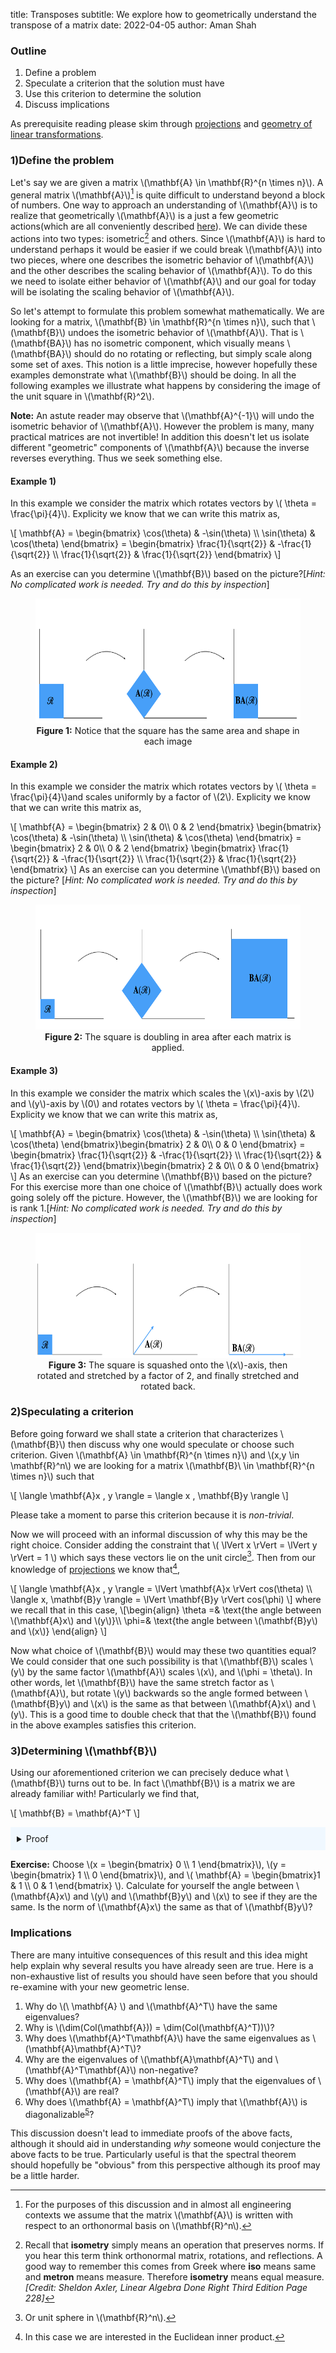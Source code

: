 title: Transposes
subtitle: We explore how to geometrically understand the transpose of a matrix
date: 2022-04-05
author: Aman Shah

### Outline
<ol>
    <li>Define a problem</li>
    <li>Speculate a criterion that the solution must have</li>
    <li>Use this criterion to determine the solution</li>
    <li>Discuss implications</li>
</ol>

As prerequisite reading please skim through [projections](/pages/projections) and [geometry of linear transformations](/pages/geometry).

### 1)Define the problem
Let's say we are given a matrix \\(\mathbf{A} \in \mathbf{R}^{n \times n}\\). A general matrix \\(\mathbf{A}\\)[^1] is quite difficult to understand beyond a block of numbers. One way to approach an understanding of \\(\mathbf{A}\\) is to realize that geometrically \\(\mathbf{A}\\) is a just a few geometric actions(which are all conveniently described [here](/pages/geometry)). We can divide these actions into two types: isometric[^2] and others. Since \\(\mathbf{A}\\) is hard to understand perhaps it would be easier if we could break \\(\mathbf{A}\\) into two pieces, where one describes the isometric behavior of \\(\mathbf{A}\\) and the other describes the scaling behavior of \\(\mathbf{A}\\). To do this we need to isolate either behavior of \\(\mathbf{A}\\) and our goal for today will be isolating the scaling behavior of \\(\mathbf{A}\\).

So let's attempt to formulate this problem somewhat mathematically. We are looking for a matrix, \\(\mathbf{B} \in \mathbf{R}^{n \times n}\\), such that \\(\mathbf{B}\\) undoes the isometric behavior of \\(\mathbf{A}\\). That is \\(\mathbf{BA}\\) has no isometric component, which visually means \\(\mathbf{BA}\\) should do no rotating or reflecting, but simply scale along some set of axes. This notion is a little imprecise, however hopefully these examples demonstrate what \\(\mathbf{B}\\) should be doing. In all the following examples we illustrate what happens by considering the image of the unit square in \\(\mathbf{R}^2\\).

**Note:** An astute reader may observe that \\(\mathbf{A}^{-1}\\) will undo the isometric behavior of \\(\mathbf{A}\\). However the problem is many, many practical matrices are not invertible! In addition this doesn't let us isolate different "geometric" components of \\(\mathbf{A}\\) because the inverse reverses everything. Thus we seek something else.

#### Example 1)

In this example we consider the matrix which rotates vectors by \\( \theta = \frac{\pi}{4}\\). Explicity we know that we can write this matrix as,

\\[
    \mathbf{A} = \begin{bmatrix}
                     \cos(\theta) & -\sin(\theta) \\\\
                     \sin(\theta) & \cos(\theta) 
                \end{bmatrix} = \begin{bmatrix}
                     \frac{1}{\sqrt{2}} & -\frac{1}{\sqrt{2}}  \\\\
                     \frac{1}{\sqrt{2}}  & \frac{1}{\sqrt{2}} 
                \end{bmatrix}
\\]

As an exercise can you determine \\(\mathbf{B}\\) based on the picture?[*Hint: No complicated work is needed. Try and do this by inspection*]
<figure align="center">
  <img src="/server/static/img/transpose_rotate.png" alt=":(" width="600" height="200"/>
  <figcaption> <b>Figure 1:</b> Notice that the square has the same area and shape in each image</figcaption>
</figure>

#### Example 2)
In this example we consider the matrix which rotates vectors by \\( \theta = \frac{\pi}{4}\\)and scales uniformly by a factor of \\(2\\). Explicity we know that we can write this matrix as,

\\[
    \mathbf{A} = \begin{bmatrix}
                     2 & 0\\\\
                     0 & 2 
                \end{bmatrix} \begin{bmatrix}
                     \cos(\theta) & -\sin(\theta) \\\\
                     \sin(\theta) & \cos(\theta) 
                \end{bmatrix} = \begin{bmatrix}
                     2 & 0\\\\
                     0 & 2 
                \end{bmatrix} \begin{bmatrix}
                     \frac{1}{\sqrt{2}} & -\frac{1}{\sqrt{2}}  \\\\
                     \frac{1}{\sqrt{2}}  & \frac{1}{\sqrt{2}} 
                \end{bmatrix}
\\]
As an exercise can you determine \\(\mathbf{B}\\) based on the picture? [*Hint: No complicated work is needed. Try and do this by inspection*]

<figure align="center">
  <img src="/server/static/img/transpose_complex.png" alt=":(" width="600" height="200"/>
  <figcaption> <b>Figure 2:</b> The square is doubling in area after each matrix is applied.</figcaption>
</figure>

#### Example 3)
In this example we consider the matrix which scales the \\(x\\)-axis by \\(2\\) and \\(y\\)-axis by \\(0\\) and  rotates vectors by \\( \theta = \frac{\pi}{4}\\). Explicity we know that we can write this matrix as,

\\[
    \mathbf{A} =  \begin{bmatrix}
                     \cos(\theta) & -\sin(\theta) \\\\
                     \sin(\theta) & \cos(\theta) 
                \end{bmatrix}\begin{bmatrix}
                     2 & 0\\\\
                     0 & 0 
                \end{bmatrix} =  \begin{bmatrix}
                     \frac{1}{\sqrt{2}} & -\frac{1}{\sqrt{2}}  \\\\
                     \frac{1}{\sqrt{2}}  & \frac{1}{\sqrt{2}} 
                \end{bmatrix}\begin{bmatrix}
                     2 & 0\\\\
                     0 & 0 
                \end{bmatrix}
\\]
As an exercise can you determine \\(\mathbf{B}\\) based on the picture? For this exercise more than one choice of \\(\mathbf{B}\\) actually does work going solely off the picture. However, the \\(\mathbf{B}\\) we are looking for is rank 1.[*Hint: No complicated work is needed. Try and do this by inspection*]

<figure align="center">
  <img src="/server/static/img/transpose_three.png" alt=":(" width="600" height="200"/>
  <figcaption> <b>Figure 3:</b> The square is squashed onto the \(x\)-axis, then rotated and stretched by a factor of 2, and finally stretched and rotated back.</figcaption>
</figure>

### 2)Speculating a criterion 

Before going forward we shall state a criterion that characterizes \\(\mathbf{B}\\) then discuss why one would speculate or choose such criterion. Given \\(\mathbf{A} \in \mathbf{R}^{n \times n}\\) and \\(x,y \in \mathbf{R}^n\\) we are looking for a matrix \\(\mathbf{B}\\ \in \mathbf{R}^{n \times n}\\) such that

\\[
    \langle \mathbf{A}x , y \rangle = \langle x , \mathbf{B}y \rangle 
\\]

Please take a moment to parse this criterion because it is *non-trivial*. 

Now we will proceed with an informal discussion of why this may be the right choice. Consider adding the constraint that \\( \lVert x \rVert = \lVert y \rVert = 1 \\) which says these vectors lie on the unit circle[^3]. Then from our knowledge of [projections](/pages/projections) we know that[^4],

\\[
    \langle \mathbf{A}x , y \rangle  = \lVert \mathbf{A}x \rVert cos(\theta) \\\\
    \langle x, \mathbf{B}y \rangle  = \lVert \mathbf{B}y \rVert cos(\phi)
\\]
where we recall that in this case, 
\\[\begin{align}
    \theta =& \text{the angle between \\(\mathbf{A}x\\) and \\(y\\)}\\\\
    \phi=& \text{the angle between \\(\mathbf{B}y\\) and \\(x\\)}
    \end{align}
\\]

Now what choice of \\(\mathbf{B}\\) would may these two quantities equal? We could consider that one such possibility is that \\(\mathbf{B}\\) scales \\(y\\) by the same factor \\(\mathbf{A}\\) scales \\(x\\), and \\(\phi = \theta\\). In other words, let \\(\mathbf{B}\\) have the same stretch factor as \\(\mathbf{A}\\), but rotate \\(y\\) backwards so the angle formed between \\(\mathbf{B}y\\) and \\(x\\) is the same as that between \\(\mathbf{A}x\\) and \\(y\\). This is a good time to double check that that the \\(\mathbf{B}\\) found in the above examples satisfies this criterion.

### 3)Determining \\(\mathbf{B}\\) 

Using our aforementioned criterion we can precisely deduce what \\(\mathbf{B}\\) turns out to be. In fact \\(\mathbf{B}\\) is a matrix we are already familiar with! Particularly we find that, 

\\[
    \mathbf{B} = \mathbf{A}^T
\\]


<details style="background-color:aliceblue;padding:10px;">
<summary>Proof</summary>
One can verify that,

\[
    \mathbf{A}_{ij} = \langle \mathbf{A}e_j, e_i \rangle \\\\
    \mathbf{B}_{ij} = \langle \mathbf{B}e_j, e_i \rangle \\\\
\]

But we know some important information
\[
    \begin{align}
\mathbf{A}_{ij} =& \langle \mathbf{A}e_j, e_i \rangle \\\\
           =& \langle e_j, \mathbf{B}e_i \rangle \\\\
           =& \langle \mathbf{B}e_i, e_j \rangle \\\\
           =& \mathbf{B}_{ji}
           \end{align}
\]

Thus since we know \( \mathbf{B}_{ji} = \mathbf{A}_{ij}\) we can restate this fact as \(\mathbf{B} = \mathbf{A}^T\). \(\square\)
</details>

**Exercise:** Choose \\(x = \begin{bmatrix} 0 \\\\ 1 \end{bmatrix}\\), \\(y = \begin{bmatrix} 1 \\\\ 0 \end{bmatrix}\\), and \\( \mathbf{A} = \begin{bmatrix}1 & 1 \\\\ 0 & 1 \end{bmatrix} \\). Calculate for yourself the angle between \\(\mathbf{A}x\\) and \\(y\\) and \\(\mathbf{B}y\\) and \\(x\\) to see if they are the same. Is the norm of \\(\mathbf{A}x\\) the same as that of \\(\mathbf{B}y\\\)?

### Implications

There are many intuitive consequences of this result and this idea might help explain why several results you have already seen are true. Here is a non-exhaustive list of results you should have seen before that you should re-examine with your new geometric lense.

<ol>
    <li>Why do \(\ \mathbf{A} \) and \(\mathbf{A}^T\) have the same eigenvalues?</li>
    <li>Why is \(\dim(Col(\mathbf{A})) = \dim(Col(\mathbf{A}^T))\)? 
    <li>Why does \(\mathbf{A}^T\mathbf{A}\) have the same eigenvalues as \(\mathbf{A}\mathbf{A}^T\)? </li>
    <li>Why are  the eigenvalues of \(\mathbf{A}\mathbf{A}^T\) and \(\mathbf{A}^T\mathbf{A}\) non-negative? </li>
    <li>Why does \(\mathbf{A} = \mathbf{A}^T\) imply that the eigenvalues of \(\mathbf{A}\) are real?</li>
    <li>Why does \(\mathbf{A} = \mathbf{A}^T\) imply that \(\mathbf{A}\) is diagonalizable<sup><a class="footnote-ref" href="#fn:5">5</a></sup>?</li>

</ol>

This discussion doesn't lead to immediate proofs of the above facts, although it should aid in understanding *why* someone would conjecture the above facts to be true. Particularly useful is that the spectral theorem should hopefully be "obvious" from this perspective although its proof may be a little harder.


[^1]: For the purposes of this discussion and in almost all engineering contexts we assume that the matrix \\(\mathbf{A}\\) is written with respect to an orthonormal basis on \\(\mathbf{R}^n\\).
[^2]: Recall that **isometry** simply means an operation that preserves norms. If you hear this term think orthonormal matrix, rotations, and reflections. A good way to remember this comes from Greek where **iso** means same and **metron** means measure. Therefore **isometry** means equal measure.*[Credit: Sheldon Axler, Linear Algebra Done Right Third Edition Page 228]*
[^3]: Or unit sphere in \\(\mathbf{R}^n\\).
[^4]: In this case we are interested in the Euclidean inner product.
[^5]: This fact is simply the spectral theorem for real matrices.

